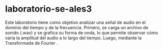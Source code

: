 # laboratorio-se-ales3
Este laboratorio tiene como objetivo analizar una señal de audio en el dominio del tiempo y de la frecuencia.  Primero, se carga un archivo de sonido (.wav) y se grafica su forma de onda, lo que permite observar cómo varía la amplitud del audio a lo largo del tiempo. Luego, mediante la Transformada de Fourier .
